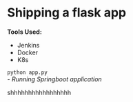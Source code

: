 # Shipping a flask app

**Tools Used:** 
- Jenkins
- Docker
- K8s

`python app.py`  
*- Running Springboot application*

shhhhhhhhhhhhhhhhh

 
